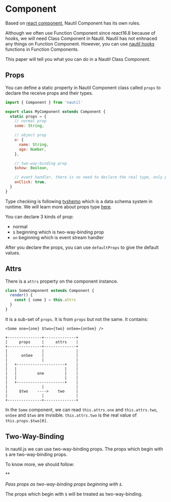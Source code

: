 # Component

Based on [react component](https://reactjs.org/docs/react-component.html), Nautil Component has its own rules.

Although we often use Function Component since react16.8 because of hooks, we will need Class Component in Nautil. Nautil has not enhnaced any things on Function Component. However, you can use [nautil hooks](./hooks.md) functions in Function Components.

This paper will tell you what you can do in a Nautil Class Component.

## Props

You can define a static property in Nautil Component class called `props` to declare the receive props and their types.

```js
import { Component } from 'nautil'

export class MyComponent extends Component {
  static props = {
    // normal prop
    some: String,

    // object prop
    o: {
      name: String,
      age: Number,
    },

    // two-way-binding prop
    $show: Boolean,

    // event handler, there is no need to declare the real type, only pass `true`
    onClick: true,
  }
}
```

Type checking is following [tyshemo](https://github.com/tangshuang/tyshemo) which is a data schema system in runtime. We will learn more about props type [here](./props-type.md).

You can declare 3 kinds of prop:

- normal
- `$` beginning which is two-way-binding prop
- `on` beginning which is event stream handler

After you declare the props, you can use `defaultProps` to give the default values.

## Attrs

There is a `attrs` property on the component instance.

```js
class SomeComponent extends Component {
  render() {
    const { some } = this.attrs
  }
}
```

It is a sub-set of `props`. It is from `props` but not the same. It contains:

```
<Some one={one} $two={two} onSee={onSee} />

+---------------+--------------+
|     props     |     attrs    |
+---------------+--------------+
|               |              |
|      onSee    |              |
|               |              |
|   +---------------------+    |
|   |                     |    |
|   |         one         |    |
|   |                     |    |
|   +---------------------+    |
|               |              |
|     $two    ---->    two     |
|               |              |
+---------------+--------------+
```

In the `Some` component, we can read `this.attrs.one` and `this.attrs.two`, `onSee` and `$two` are invisible. `this.attrs.two` is the real value of `this.props.$two[0]`.

## Two-Way-Binding

In nautil.js we can use two-way-binding props. The props which begin with `$` are two-way-binding props.

To know more, we should follow:

**

*Pass props as two-way-binding props beginning with `$`.*

The props which begin with `$` will be treated as two-way-binding.

